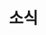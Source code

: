 ---
title: 소식

# Listing view
view: community/custom_card

# Optional banner image (relative to `assets/media/` folder).
banner:
  caption: ''
  image: 'camino.jpg'
---